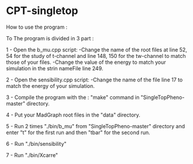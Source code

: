 # CPT-singletop

How to use the program :

To 
The program is divided in 3 part :

1 - Open the b_mu.cpp script:
	-Change the name of the root files at line 52, 54 for the study of t-channel and line 148, 150 for the tw-channel to match those of your files.
	-Change the value of the energy to match your simulation in the strin nameFile line 249.
	
2 - Open the sensibility.cpp script:
	-Change the name of the file line 17 to match the energy of your simulation.

3 - Compile the program with the : "make" command in "SingleTopPheno-master" directory.

4 - Put your MadGraph root files in the "data" directory.

5 - Run 2 times "./bin/b_mu" from "SingleTopPheno-master" directory and enter "t" for the first run and then "tbar" for the second run.

6 - Run "./bin/sensibility"

7 - Run "./bin/Xcarre"
